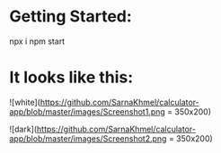 # Getting Started:

npx i
npm start

# It looks like this:

![white](https://github.com/SarnaKhmel/calculator-app/blob/master/images/Screenshot1.png = 350x200)

![dark](https://github.com/SarnaKhmel/calculator-app/blob/master/images/Screenshot2.png = 350x200)
